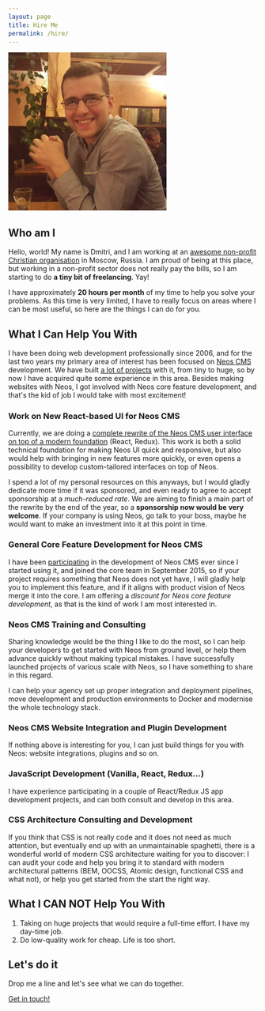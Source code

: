 ```yaml
---
layout: page
title: Hire Me
permalink: /hire/
---
```


<img src="/me.jpg" style="max-width: 320px" alt="Yep, that's me" />

## Who am I

Hello, world!
My name is Dmitri, and I am working at an [awesome non-profit Christian organisation](http://psmb.github.io) in Moscow, Russia.
I am proud of being at this place, but working in a non-profit sector does not really pay the bills, so I am starting to do **a tiny bit of freelancing**. Yay!

I have approximately **20 hours per month** of my time to help you solve your problems. As this time is very limited, I have to really focus on areas where I can be most useful, so here are the things I can do for you.

## What I Can Help You With

I have been doing web development professionally since 2006, and for the last two years my primary area of interest has been focused on [Neos CMS](https://www.neos.io) development. We have built [a lot of projects](https://github.com/psmb) with it, from tiny to huge, so by now I have acquired quite some experience in this area. Besides making websites with Neos, I got involved with Neos core feature development, and that's the kid of job I would take with most excitement!

<aside class="Callout" markdown="1">
<h3 style="margin-top: 24px">Work on New React-based UI for Neos CMS</h3>

Currently, we are doing a [complete rewrite of the Neos CMS user interface on top of a modern foundation](https://www.neos.io/blog/neos-and-react.html) (React, Redux). This work is both a solid technical foundation for making Neos UI quick and responsive, but also would help with bringing in new features more quickly, or even opens a possibility to develop custom-tailored interfaces on top of Neos.

I spend a lot of my personal resources on this anyways, but I would gladly dedicate more time if it was sponsored, and even ready to agree to accept sponsorship at a *much-reduced rate*. We are aiming to finish a main part of the rewrite by the end of the year, so a **sponsorship now would be very welcome**. If your company is using Neos, go talk to your boss, maybe he would want to make an investment into it at this point in time.
</aside>

### General Core Feature Development for Neos CMS

I have been [participating](https://github.com/neos/neos-development-collection/commits?author=dimaip) in the development of Neos CMS ever since I started using it, and joined the core team in September 2015, so if your project requires something that Neos does not yet have, I will gladly help you to implement this feature, and if it aligns with product vision of Neos merge it into the core. I am offering a *discount for Neos core feature development*, as that is the kind of work I am most interested in.

### Neos CMS Training and Consulting

Sharing knowledge would be the thing I like to do the most, so I can help your developers to get started with Neos from ground level, or help them advance quickly without making typical mistakes. I have successfully launched projects of various scale with Neos, so I have something to share in this regard.

I can help your agency set up proper integration and deployment pipelines, move development and production environments to Docker and modernise the whole technology stack.

### Neos CMS Website Integration and Plugin Development

If nothing above is interesting for you, I can just build things for you with Neos: website integrations, plugins and so on.

### JavaScript Development (Vanilla, React, Redux...)

I have experience participating in a couple of React/Redux JS app development projects, and can both consult and develop in this area.

### CSS Architecture Consulting and Development

If you think that CSS is not really code and it does not need as much attention, but eventually end up with an unmaintainable spaghetti, there is a wonderful world of modern CSS architecture waiting for you to discover: I can audit your code and help you bring it to standard with modern architectural patterns (BEM, OOCSS, Atomic design, functional CSS and what not), or help you get started from the start the right way.

## What I CAN NOT Help You With

1. Taking on huge projects that would require a full-time effort. I have my day-time job.
2. Do low-quality work for cheap. Life is too short.

## Let's do it

Drop me a line and let's see what we can do together.

<a class="Button" href="mailto:dimaip@gmail.com">Get in touch!</a>

